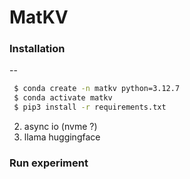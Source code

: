 # MatKV

### Installation
--
   ```bash
    $ conda create -n matkv python=3.12.7
    $ conda activate matkv
    $ pip3 install -r requirements.txt
   ```
2. async io (nvme ?)
3. llama huggingface

### Run experiment
